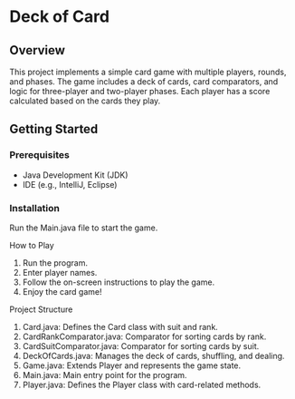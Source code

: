 # Deck of Card

## Overview
This project implements a simple card game with multiple players, rounds, and phases. The game includes a deck of cards, card comparators, and logic for three-player and two-player phases. Each player has a score calculated based on the cards they play.

## Getting Started

### Prerequisites
- Java Development Kit (JDK)
- IDE (e.g., IntelliJ, Eclipse)

### Installation
Run the Main.java file to start the game.

How to Play
1. Run the program.
2. Enter player names.
3. Follow the on-screen instructions to play the game.
4. Enjoy the card game!


Project Structure
1. Card.java: Defines the Card class with suit and rank.
2. CardRankComparator.java: Comparator for sorting cards by rank.
3. CardSuitComparator.java: Comparator for sorting cards by suit.
4. DeckOfCards.java: Manages the deck of cards, shuffling, and dealing.
5. Game.java: Extends Player and represents the game state.
6. Main.java: Main entry point for the program.
7. Player.java: Defines the Player class with card-related methods.
